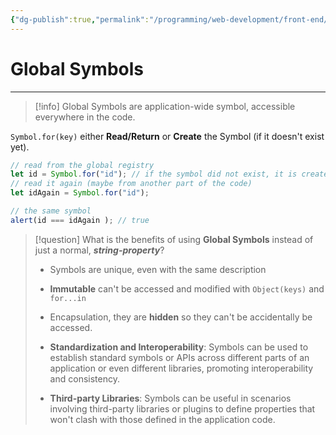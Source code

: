 ```yaml
---
{"dg-publish":true,"permalink":"/programming/web-development/front-end/javascript-vanilla/03-objects/07-symbol-type/05-global-symbols/","tags":["programming","webdevelopment","frontend","JavaScript"],"created":"2024-11-09T11:30:33.355+08:00"}
---
```


# Global Symbols

--- 
> [!info]
> Global Symbols are application-wide symbol, accessible everywhere in the code.

`Symbol.for(key)` either __Read/Return__ or  __Create__ the Symbol (if it doesn't exist yet).
```javascript
// read from the global registry
let id = Symbol.for("id"); // if the symbol did not exist, it is created
// read it again (maybe from another part of the code)
let idAgain = Symbol.for("id");

// the same symbol
alert(id === idAgain ); // true
```

> [!question] What is the benefits of using __Global Symbols__ instead of just a normal, ___string-property___?
> - Symbols are unique, even with the same description
> - __Immutable__ can't be accessed and modified with `Object(keys)` and `for...in`
> - Encapsulation, they are __hidden__ so they can't be accidentally be accessed.
> 
> -  **Standardization and Interoperability**: Symbols can be used to establish standard symbols or APIs across different parts of an application or even different libraries, promoting interoperability and consistency.
> - **Third-party Libraries**: Symbols can be useful in scenarios involving third-party libraries or plugins to define properties that won't clash with those defined in the application code.

